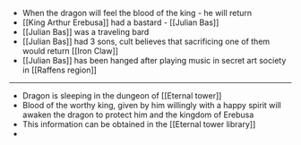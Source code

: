 - When the dragon will feel the blood of the king - he will return
- [[King Arthur Erebusa]] had a bastard - [[Julian Bas]]
- [[Julian Bas]] was a traveling bard
- [[Julian Bas]] had 3 sons, cult believes that sacrificing one of them would return [[Iron Claw]]
- [[Julian Bas]] has been hanged after playing music in secret art society in [[Raffens region]]
- -----------------
- Dragon is sleeping in the dungeon of [[Eternal tower]]
- Blood of the worthy king, given by him willingly with a happy spirit will awaken the dragon to protect him and the kingdom of Erebusa
- This information can be obtained in the [[Eternal tower library]]
-